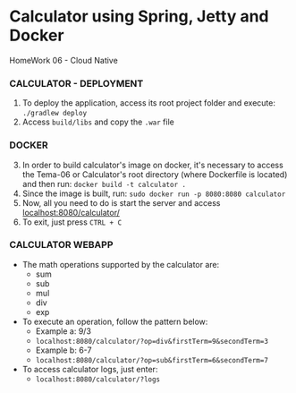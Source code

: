 # Calculator using Spring, Jetty and Docker
HomeWork 06 - Cloud Native

### CALCULATOR - DEPLOYMENT
1. To deploy the application, access its root project folder and execute: `./gradlew deploy`
2. Access `build/libs` and copy the `.war` file

### DOCKER
3. In order to build calculator's image on docker, it's necessary to access the Tema-06 or Calculator's root directory (where Dockerfile is located) and then run: 
`docker build -t calculator .`
4. Since the image is built, run: `sudo docker run -p 8080:8080 calculator`
5. Now, all you need to do is start the server and access [localhost:8080/calculator/](http://localhost:8080/calculator/) 
6. To exit, just press `CTRL + C`

### CALCULATOR WEBAPP 
* The math operations supported by the calculator are:
  * sum
  * sub
  * mul
  * div
  * exp
* To execute an operation, follow the pattern below:
  * Example a: 9/3
  * `localhost:8080/calculator/?op=div&firstTerm=9&secondTerm=3` 
  * Example b: 6-7
  * `localhost:8080/calculator/?op=sub&firstTerm=6&secondTerm=7` 
* To access calculator logs, just enter:
  * `localhost:8080/calculator/?logs` 
